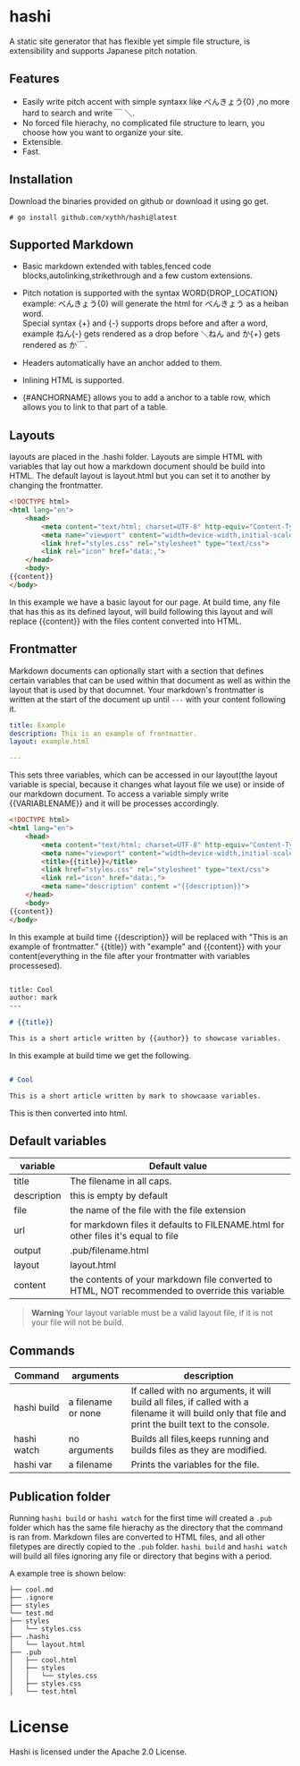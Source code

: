  hashi
 ==

A static site generator that has flexible yet simple file structure, is extensibility and supports Japanese pitch notation.

## Features

* Easily write pitch accent with simple syntaxx like べんきょう{0} ,no more hard to search and write  ￣  ＼.
* No forced file hierachy, no complicated file structure to learn, you choose how you want to organize your site.
* Extensible.
* Fast.

## Installation

Download the binaries provided on github or download it using go get.

	# go install github.com/xythh/hashi@latest 


## Supported Markdown

* Basic markdown extended with tables,fenced code blocks,autolinking,strikethrough and a few custom extensions.

* Pitch notation is supported with the syntax WORD{DROP_LOCATION}<br>example: べんきょう{0} will generate the html for べんきょう as a heiban word.<br>
Special syntax {+} and {-} supports drops before and after a word, <br>example ねん{-} gets rendered as a drop before ＼ねん and か{+} gets rendered as  か￣.

* Headers automatically have an anchor added to them.

* Inlining HTML is supported.

* {#ANCHORNAME} allows you to add a anchor to a table row, which allows you to link to that part of a table.


## Layouts

layouts are placed in the .hashi folder. Layouts are simple HTML with variables that lay out how a markdown document should be build into HTML. The default layout is layout.html but you can set it to another by changing the frontmatter.

``` html
<!DOCTYPE html>
<html lang="en">
	<head>
		<meta content="text/html; charset=UTF-8" http-equiv="Content-Type">
		<meta name="viewport" content="width=device-width,initial-scale=1.0">
		<link href="styles.css" rel="stylesheet" type="text/css">
		<link rel="icon" href="data:,">
	</head>
	<body>
{{content}}
</body>
```
In this example we have a basic layout for our page. At build time, any file that has this as its defined layout, will build following this layout and will replace {{content}} with the files content converted into HTML.

## Frontmatter

Markdown documents can optionally start with a section that defines certain variables that can be used within that document as well as within the layout that is used by that documnet. Your markdown's frontmatter is written at the start of the document up until  `---` with your content following it.

``` yaml
title: Example
description: This is an example of frontmatter.
layout: example.html

---
```
This sets three variables, which can be accessed in our layout(the layout variable is special, because it changes what layout file we use) or inside of our markdown document. To access a variable simply write {{VARIABLENAME}} and it will be processes accordingly.

``` html
<!DOCTYPE html>
<html lang="en">
	<head>
		<meta content="text/html; charset=UTF-8" http-equiv="Content-Type">
		<meta name="viewport" content="width=device-width,initial-scale=1.0">
		<title>{{title}}</title>
		<link href="styles.css" rel="stylesheet" type="text/css">
		<link rel="icon" href="data:,">
		<meta name="description" content ="{{description}}">
	</head>
	<body>
{{content}}
</body>

```

In this example  at build time {{description}} will be replaced with "This is an example of frontmatter." {{title}} with "example" and {{content}} with your content(everything in the file after your frontmatter with variables processesed).

``` markdown

title: Cool
author: mark
---

# {{title}}

This is a short article written by {{author}} to showcase variables.

```
In this example at build time we get the following.

``` markdown

# Cool

This is a short article written by mark to showcaase variables.

```
This is then converted into html.

## Default variables
| variable    | Default value                                                                                        |
|-------------|-------------------------------------------------------------------------------------------------     |
| title       | The filename in all caps.                                                                            |
| description | this is empty by default                                                                             |
| file        | the name of the file with the file extension                                                         |
| url         | for markdown files it defaults to FILENAME.html for other files it's equal    to file                |
| output      | .pub/filename.html                                                                                   |
| layout      | layout.html                                                                                          |
| content     | the contents of your markdown file converted to HTML, NOT recommended to override this variable      |

> **Warning**
 Your layout variable must be a valid layout file, if it is not your file will not be build.
 
 
## Commands
| Command     | arguments          | description                                                                                                                                             |
|-------------|--------------------|---------------------------------------------------------------------------------------------------------------------------------------------------------|
| hashi build | a filename or none | If called with no arguments, it will build all files, if called with a filename it will build only that file and print the built text to the console. |
| hashi watch | no arguments       | Builds all files,keeps running and builds files as they are modified.                                                                                    |
| hashi var   | a filename         | Prints the variables for the file.                                                                                                                      |
 
 ## Publication folder
 
 Running `hashi build` or `hashi watch` for the first time will created a `.pub` folder which has the same file hierachy as the directory that the command is ran from. Markdown files are converted to HTML files, and all other filetypes are directly copied to the `.pub` folder.  `hashi build` and `hashi watch` will build all files ignoring any file or directory that begins with a period.
 
 A example tree is shown below:
 ```
├── cool.md
├── .ignore
├── styles
└── test.md
├── styles
│   └── styles.css
├── .hashi
│   └── layout.html
├── .pub
│   ├── cool.html
│   ├── styles
│   │   └── styles.css
│   ├── styles.css
│   └── test.html

```


# License
Hashi is licensed under the Apache 2.0 License.

